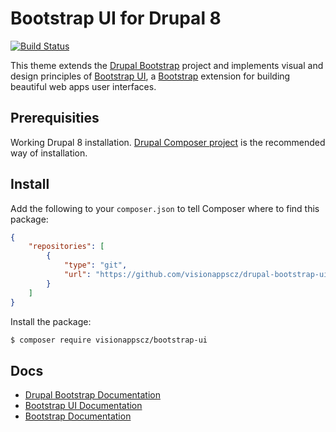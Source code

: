 Bootstrap UI for Drupal 8
=========================

[![Build Status](https://travis-ci.org/visionappscz/drupal-bootstrap-ui.svg?branch=8.x-1.x)](https://travis-ci.org/visionappscz/drupal-bootstrap-ui)

This theme extends the [Drupal Bootstrap](http://drupal-bootstrap.org) project and implements visual and design
principles of [Bootstrap UI](http://www.bootstrap-ui.com), a [Bootstrap](http://getbootstrap.com) extension for building
beautiful web apps user interfaces.

## Prerequisities
Working Drupal 8 installation. [Drupal Composer project](https://github.com/drupal-composer/drupal-project) is the
recommended way of installation.

## Install

Add the following to your `composer.json` to tell Composer where to find this package:

```json
{
    "repositories": [
        {
            "type": "git",
            "url": "https://github.com/visionappscz/drupal-bootstrap-ui"
        }
    ]
}
```

Install the package:

```bash
$ composer require visionappscz/bootstrap-ui
```

## Docs
* [Drupal Bootstrap Documentation](http://drupal-bootstrap.org/api/bootstrap/8)
* [Bootstrap UI Documentation](http://docs.bootstrap-ui.com)
* [Bootstrap Documentation](http://getbootstrap.com)
